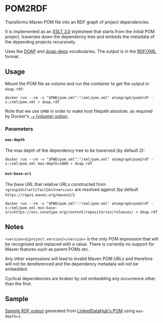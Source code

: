 # POM2RDF

Transforms Maven POM file into an RDF graph of project dependencies.

It is implemented as an [XSLT 3.0](https://www.w3.org/TR/xslt-30/) stylesheet that starts from the initial POM project, traverses down the dependency tree and embeds the metadata of the depending projects recursively.

Uses the [DOAP](http://usefulinc.com/ns/doap) and [doap-deps](http://ontologi.es/doap-deps) vocabularies. The output is in the [RDF/XML](https://www.w3.org/TR/rdf-syntax-grammar/) format.

## Usage

Mount the POM file as volume and run the container to get the output in `doap.rdf`:

    docker run --rm -v "$PWD/pom.xml":"/xml/pom.xml" atomgraph/pom2rdf -s:/xml/pom.xml > doap.rdf

Note that we use `$PWD` in order to make host filepath absolute, as required by Docker's [`-v` (volume) option](https://docs.docker.com/engine/reference/run/#volume-shared-filesystems).

### Parameters

#### `max-depth`

The max depth of the dependency tree to be traversed (by default 2):

    docker run --rm -v "$PWD/pom.xml":"/xml/pom.xml" atomgraph/pom2rdf -s:/xml/pom.xml max-depth=1000 > doap.rdf

#### `mvn-base-uri`

The base URL that relative URLs constructed from `<groupId>`/`<artifactId>`/`<version>` are resolved against (by default `https://repo1.maven.org/maven2/`):

    docker run --rm -v "$PWD/pom.xml":"/xml/pom.xml" atomgraph/pom2rdf -s:/xml/pom.xml mvn-base-uri=https://oss.sonatype.org/content/repositories/releases/ > doap.rdf

## Notes

`<version>${project.version}</version>` is the only POM expression that will be recognized and replaced with a value. There is currently no support for Maven features such as parent POMs etc.

Any other expressions will lead to invalid Maven POM URLs and therefore will not be dereferenced and the dependency metadata will not be embedded.

Cyclical dependencies are broken by not embedding any occurrence other than the first.

## Sample

[Sample RDF output](sample/doap.rdf) generated from [LinkedDataHub's POM](https://github.com/AtomGraph/LinkedDataHub/blob/master/pom.xml) using `max-depth=1`.